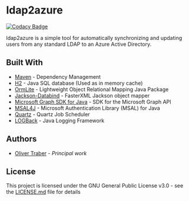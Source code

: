 # ldap2azure

[![Codacy Badge](https://app.codacy.com/project/badge/Grade/8c5a9fad54cc4c75ab210df2bb0d3e11)](https://www.codacy.com?utm_source=github.com&amp;utm_medium=referral&amp;utm_content=BluemediaGER/ldap2azure&amp;utm_campaign=Badge_Grade)  

ldap2azure is a simple tool for automatically synchronizing and updating users from any standard LDAP to an Azure Active Directory.  

## Built With  
  
- [Maven](https://maven.apache.org/) - Dependency Management 
- [H2](https://h2database.com/) - Java SQL database (Used as in memory cache)
- [OrmLite](http://ormlite.com/) - Lightweight Object Relational Mapping Java Package
- [Jackson-Databind](https://github.com/FasterXML/jackson-databind) - FasterXML Jackson object mapper
- [Microsoft Graph SDK for Java](https://github.com/microsoftgraph/msgraph-sdk-java) - SDK for the Microsoft Graph API
- [MSAL4J](https://github.com/AzureAD/microsoft-authentication-library-for-java) - Microsoft Authentication Library (MSAL) for Java
- [Quartz](http://www.quartz-scheduler.org/) - Quartz Job Scheduler
- [LOGBack](http://logback.qos.ch/) - Java Logging Framework

## Authors  
  
- [Oliver Traber](https://github.com/BluemediaGER)  - *Principal work*

## License  
  
This project is licensed under the GNU General Public License v3.0 - see the [LICENSE.md](LICENSE.md) file for details